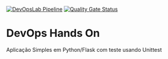 [![DevOpsLab Pipeline](https://github.com/richardnfag/devopslab/actions/workflows/pipeline.yml/badge.svg)](https://github.com/richardnfag/devopslab/actions/workflows/pipeline.yml)
[![Quality Gate Status](https://sonarcloud.io/api/project_badges/measure?project=richardnfag_devopslab&metric=alert_status)](https://sonarcloud.io/summary/new_code?id=richardnfag_devopslab)

# DevOps Hands On
Aplicação Simples em Python/Flask com teste usando Unittest
